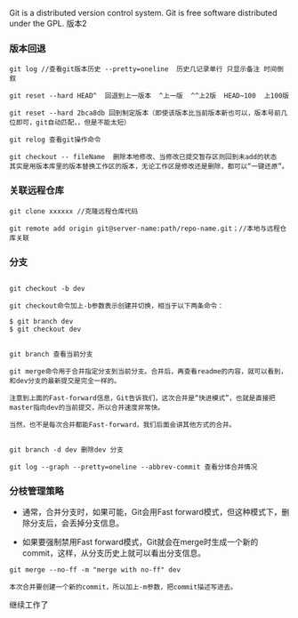Git is a distributed version control system.
Git is free software distributed under the GPL.
版本2

### 版本回退 
```
git log //查看git版本历史 --pretty=oneline  历史几记录单行 只显示备注 时间倒叙

git reset --hard HEAD^  回退到上一版本  ^上一版  ^^上2版  HEAD~100  上100版

git reset --hard 2bca8db 回到制定版本（即使该版本比当前版本新也可以，版本号前几位即可，git自动匹配，，但是不能太短）

git relog 查看git操作命令

git checkout -- fileName  删除本地修改、当修改已提交暂存区则回到未add的状态 
其实是用版本库里的版本替换工作区的版本，无论工作区是修改还是删除，都可以“一键还原”。

```

### 关联远程仓库

```
git clone xxxxxx //克隆远程仓库代码

git remote add origin git@server-name:path/repo-name.git；//本地与远程仓库关联

```

### 分支

```

git checkout -b dev

git checkout命令加上-b参数表示创建并切换，相当于以下两条命令：

$ git branch dev
$ git checkout dev


git branch 查看当前分支

git merge命令用于合并指定分支到当前分支。合并后，再查看readme的内容，就可以看到，和dev分支的最新提交是完全一样的。

注意到上面的Fast-forward信息，Git告诉我们，这次合并是“快进模式”，也就是直接把master指向dev的当前提交，所以合并速度非常快。

当然，也不是每次合并都能Fast-forward，我们后面会讲其他方式的合并。


git branch -d dev 删除dev 分支

git log --graph --pretty=oneline --abbrev-commit 查看分体合并情况

```

### 分枝管理策略

 * 通常，合并分支时，如果可能，Git会用Fast forward模式，但这种模式下，删除分支后，会丢掉分支信息。

 * 如果要强制禁用Fast forward模式，Git就会在merge时生成一个新的commit，这样，从分支历史上就可以看出分支信息。

```
git merge --no-ff -m "merge with no-ff" dev

本次合并要创建一个新的commit，所以加上-m参数，把commit描述写进去。
```
继续工作了
